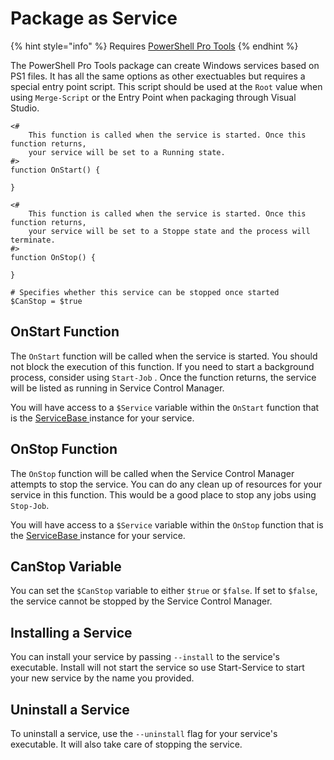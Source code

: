 # Package as Service

{% hint style="info" %}
Requires [PowerShell Pro Tools](https://ironmansoftware.com/poshtools)
{% endhint %}

The PowerShell Pro Tools package can create Windows services based on PS1 files. It has all the same options as other exectuables but requires a special entry point script. This script should be used at the `Root` value when using `Merge-Script` or the Entry Point when packaging through Visual Studio. 

```text
<#
	This function is called when the service is started. Once this function returns, 
	your service will be set to a Running state.
#>
function OnStart() {

}

<#
	This function is called when the service is started. Once this function returns,
	your service will be set to a Stoppe state and the process will terminate.
#>
function OnStop() {

}

# Specifies whether this service can be stopped once started
$CanStop = $true
```

## OnStart Function

The `OnStart` function will be called when the service is started. You should not block the execution of this function. If you need to start a background process, consider using `Start-Job` . Once the function returns, the service will be listed as running in Service Control Manager. 

You will have access to a `$Service` variable within the `OnStart` function that is the [ServiceBase ](https://docs.microsoft.com/en-us/dotnet/api/system.serviceprocess.servicebase?view=netframework-4.8)instance for your service.

## OnStop Function

The `OnStop` function will be called when the Service Control Manager attempts to stop the service. You can do any clean up of resources for your service in this function. This would be a good place to stop any jobs using `Stop-Job`.

You will have access to a `$Service` variable within the `OnStop` function that is the [ServiceBase ](https://docs.microsoft.com/en-us/dotnet/api/system.serviceprocess.servicebase?view=netframework-4.8)instance for your service.

## CanStop Variable

You can set the `$CanStop` variable to either `$true` or `$false`. If set to `$false`, the service cannot be stopped by the Service Control Manager.

## Installing a Service

You can install your service by passing `--install` to the service's executable. Install will not start the service so use Start-Service to start your new service by the name you provided. 

## Uninstall a Service

To uninstall a service, use the `--uninstall` flag for your service's executable. It will also take care of stopping the service. 

